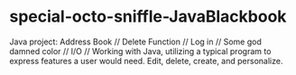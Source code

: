 # special-octo-sniffle-JavaBlackbook
Java project: Address Book
// Delete Function
// Log in
// Some god damned color
// I/O
// Working with Java, utilizing a typical program to express features a user would need. Edit, delete, create, and personalize.
